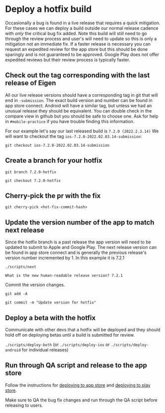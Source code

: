 # Deploy a hotfix build

Occasionally a bug is found in a live release that requires a quick mitigation. For these cases we can deploy a build outside our normal release cadence with _only_ the critical bug fix added. Note this build will still need to go through the review process and user's will need to update so this is only a mitigation not an immediate fix. If a faster release is necessary you can request an expedited review for the app store but this should be done sparingly and is not guaranteed to be approved. Google Play does not offer expedited reviews but their review process is typically faster.

## Check out the tag corresponding with the last release of Eigen

All our live release versions should have a corresponding tag in git that will end in `-submission`.
The exact build version and number can be found in app store connect. Android will have a similar tag,
but unless we had an unusual release they should be equivalent. You can double check in the compare view
in github but you should be safe to choose one.
Ask for help in `#mobile-practice` if you have trouble finding this
information.

For our example let's say our last released build is `7.2.0 (2022.2.3.14)`
We will want to checkout the tag `ios-7.2.0-2022.02.03.14-submission`:

`git checkout ios-7.2.0-2022.02.03.14-submission`

## Create a branch for your hotfix

`git branch 7.2.0-hotfix`

`git checkout 7.2.0-hotfix`

## Cherry-pick the pr with the fix

`git cherry-pick <hot-fix-commit-hash>`

## Update the version number of the app to match next release

Since the hotfix branch is a past release the app version will need to be updated to submit to Apple and Google Play. The next release version can be found in app store connect and is generally the previous release's version number incremented by 1. In this example it is 7.2.1

`./scripts/next`

`What is the new human-readable release version? 7.2.1`

Commit the version changes.

`git add -A`

`git commit -m "Update version for hotfix"`

## Deploy a beta with the hotfix

Communicate with other devs that a hotfix will be deployed and they should hold off on deploying betas until a build is submitted for review.

`./scripts/deploy-both` (or `./scripts/deploy-ios` or `./scripts/deploy-android` for individual releases)

## Run through QA script and release to the app store

Follow the instructions for [deploying to app store](https://github.com/artsy/eigen/blob/main/docs/deploy_to_app_store.md) and [deploying to play store](https://github.com/artsy/eigen/blob/main/docs/deploy_to_play_store.md).

Make sure to QA the bug fix changes and run through the QA script before releasing to users.
